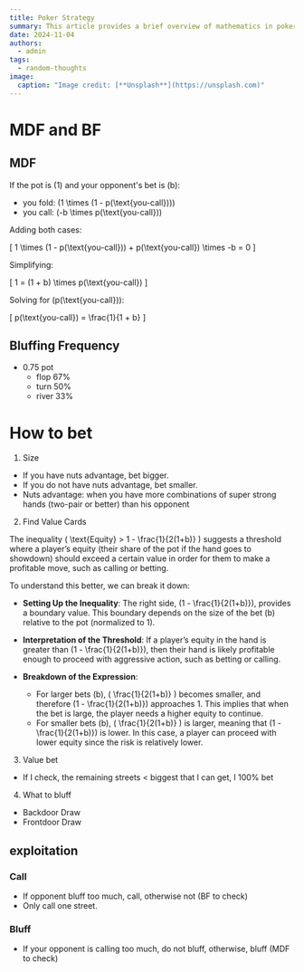 ```yaml
---
title: Poker Strategy
summary: This article provides a brief overview of mathematics in poker.
date: 2024-11-04
authors:
  - admin
tags:
  - random-thoughts
image:
  caption: "Image credit: [**Unsplash**](https://unsplash.com)"
---
```


# MDF and BF

## MDF

If the pot is \(1\) and your opponent's bet is \(b\):

- you fold: \(1 \times (1 - p(\text{you-call}))\)
- you call: \(-b \times p(\text{you-call})\)

Adding both cases:

\[
1 \times (1 - p(\text{you-call})) + p(\text{you-call}) \times -b = 0
\]

Simplifying:

\[
1 = (1 + b) \times p(\text{you-call})
\]

Solving for \(p(\text{you-call})\):

\[
p(\text{you-call}) = \frac{1}{1 + b}
\]

## Bluffing Frequency

- 0.75 pot
  - flop 67%
  - turn 50%
  - river 33%

# How to bet

1. Size

- If you have nuts advantage, bet bigger.
- If you do not have nuts advantage, bet smaller.
- Nuts advantage: when you have more combinations of super strong hands (two-pair or better) than his opponent

2. Find Value Cards

The inequality \( \text{Equity} > 1 - \frac{1}{2(1+b)} \) suggests a threshold where a player’s equity (their share of the pot if the hand goes to showdown) should exceed a certain value in order for them to make a profitable move, such as calling or betting.

To understand this better, we can break it down:

- **Setting Up the Inequality**: The right side, \(1 - \frac{1}{2(1+b)}\), provides a boundary value. This boundary depends on the size of the bet \(b\) relative to the pot (normalized to 1).

- **Interpretation of the Threshold**: If a player’s equity in the hand is greater than \(1 - \frac{1}{2(1+b)}\), then their hand is likely profitable enough to proceed with aggressive action, such as betting or calling.

- **Breakdown of the Expression**:

  - For larger bets \(b\), \( \frac{1}{2(1+b)} \) becomes smaller, and therefore \(1 - \frac{1}{2(1+b)}\) approaches 1. This implies that when the bet is large, the player needs a higher equity to continue.
  - For smaller bets \(b\), \( \frac{1}{2(1+b)} \) is larger, meaning that \(1 - \frac{1}{2(1+b)}\) is lower. In this case, a player can proceed with lower equity since the risk is relatively lower.

3. Value bet

- If I check, the remaining streets < biggest that I can get, I 100% bet

4. What to bluff

- Backdoor Draw
- Frontdoor Draw

## exploitation

### Call

- If opponent bluff too much, call, otherwise not (BF to check)
- Only call one street.

### Bluff

- If your opponent is calling too much, do not bluff, otherwise, bluff (MDF to check)
